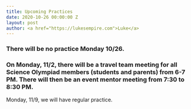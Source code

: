```yaml
---
title: Upcoming Practices
date: 2020-10-26 00:00:00 Z
layout: post
author: <a href="https://lukesempire.com">Luke</a>
---
```


### There will be no practice Monday 10/26. 
### On Monday, 11/2, there will be a travel team meeting for all Science Olympiad members (students and parents) from 6-7 PM. There will then be an event mentor meeting from 7:30 to 8:30 PM.
 
Monday, 11/9, we will have regular practice.
